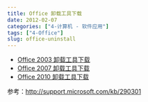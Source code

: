 ```yaml
---
title: Office 卸载工具下载
date: 2012-02-07
categories: ["4-计算机 - 软件应用"]
tags: ["4-Office"]
slug: office-uninstall
---
```


- [Office 2003 卸载工具下载](http://download.microsoft.com/download/D/1/8/D1893A85-9299-4372-9B51-DAACE77CEDEE/MicrosoftFixit50416.msi)
- [Office 2007 卸载工具下载](http://download.microsoft.com/download/B/C/7/BC767024-747D-417A-BFCF-3C0806826140/MicrosoftFixit50154.msi)
- [Office 2010 卸载工具下载](http://download.microsoft.com/download/2/1/8/218C926D-9400-43D6-9E81-E236AD9ED2A5/MicrosoftFixit50450.msi)

参考：<http://support.microsoft.com/kb/290301>

